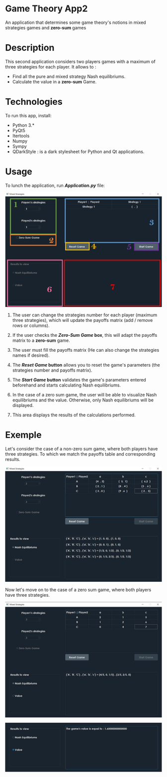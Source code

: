 # Game Theory App2
 An application that determines some game theory's notions in mixed strategies games and **zero-sum** games

# Description

This second application considers two players games with a maximum of three strategies for each player. It allows to :

* Find all the pure and mixed strategy Nash equilibriums.
* Calculate the value in a **zero-sum** Game.


# Technologies
To run this app, install:

* Python 3.*
* PyQt5
* Itertools
* Numpy
* Sympy
* QDarkStyle : is a dark stylesheet for Python and Qt applications. 

# Usage

To lunch the application, run _**Application.py**_ file:

![interface](/README_images/app.png)

1. The user can change the strategies number for each player (maximum three strategies), which will update the payoffs matrix (add / remove rows or columns).

2. If the user checks the **_Zero-Sum Game_ box**, this will adapt the payoffs matrix to a **zero-sum** game.

3. The user must fill the payoffs matrix (He can also change the strategies names if desired).

4. The **_Reset Game_ button**  allows you to reset the game's parameters (the strategies number and payoffs matrix).

5) The **_Start Game_ button** validates the game's parameters entered beforehand and starts calculating Nash equilibriums.

6) In the case of a zero sum game, the user will be able to visualize Nash equilibriums and the value. Otherwise, only Nash equilibriums will be displayed.

7) This area displays the results of the calculations performed.

# Exemple

Let's consider the case of a non-zero sum game, where both players have three strategies. To which we match the payoffs table and corresponding results.

![interface](/README_images/table.jpg)


Now let's move on to the case of a zero sum game, where both players have three strategies.

![interface2](/README_images/table2.jpg)

![value](/README_images/value.jpg)
